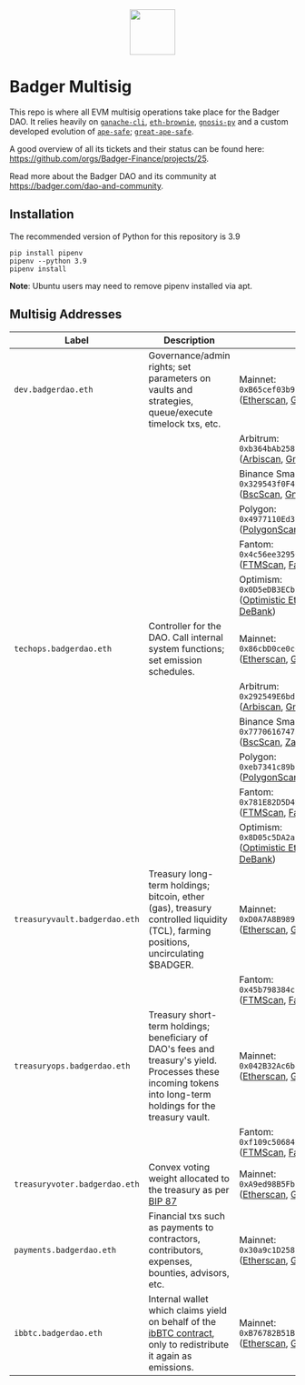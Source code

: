 <div align="center" style="margin-bottom:15px">
  <img height=80 src="https://badger.com/images/badger-logo.svg">
</div>

# Badger Multisig

This repo is where all EVM multisig operations take place for the Badger DAO.
It relies heavily on [`ganache-cli`](https://docs.nethereum.com/en/latest/ethereum-and-clients/ganache-cli/), [`eth-brownie`](https://github.com/eth-brownie/brownie), [`gnosis-py`](https://github.com/gnosis/gnosis-py) and a custom developed evolution of [`ape-safe`](https://github.com/banteg/ape-safe); [`great-ape-safe`](https://github.com/gosuto-ai/great-ape-safe).

A good overview of all its tickets and their status can be found here: https://github.com/orgs/Badger-Finance/projects/25.

Read more about the Badger DAO and its community at https://badger.com/dao-and-community.

## Installation

The recommended version of Python for this repository is 3.9

```
pip install pipenv
pipenv --python 3.9
pipenv install
```

**Note**: Ubuntu users may need to remove pipenv installed via apt.

## Multisig Addresses

| Label | Description | Address (Links) |
|-|-|-|
|`dev.badgerdao.eth`|Governance/admin rights; set parameters on vaults and strategies, queue/execute timelock txs, etc.|Mainnet: `0xB65cef03b9B89f99517643226d76e286ee999e77` ([Etherscan](https://etherscan.io/address/0xB65cef03b9B89f99517643226d76e286ee999e77), [Gnosis Safe](https://gnosis-safe.io/app/eth:0xB65cef03b9B89f99517643226d76e286ee999e77/), [Zapper](https://zapper.fi/account/0xB65cef03b9B89f99517643226d76e286ee999e77), [DeBank](https://debank.com/profile/0xB65cef03b9B89f99517643226d76e286ee999e77))|
|||Arbitrum: `0xb364bAb258ad35dd83c7dd4E8AC78676b7aa1e9F` ([Arbiscan](https://arbiscan.io/address/0xb364bAb258ad35dd83c7dd4E8AC78676b7aa1e9F), [Gnosis Safe](https://gnosis-safe.io/app/arb1:0xb364bAb258ad35dd83c7dd4E8AC78676b7aa1e9F/), [Zapper](https://zapper.fi/account/0xb364bAb258ad35dd83c7dd4E8AC78676b7aa1e9F), [DeBank](https://debank.com/profile/0xb364bAb258ad35dd83c7dd4E8AC78676b7aa1e9F))|
|||Binance Smart Chain: `0x329543f0F4BB134A3f7a826DC32532398B38a3fA` ([BscScan](https://bscscan.com/address/0x329543f0F4BB134A3f7a826DC32532398B38a3fA), [Gnosis Safe](https://gnosis-safe.io/app/bnb:0x329543f0F4BB134A3f7a826DC32532398B38a3fA/), [Zapper](https://zapper.fi/account/0x329543f0F4BB134A3f7a826DC32532398B38a3fA), [DeBank](https://debank.com/profile/0x329543f0F4BB134A3f7a826DC32532398B38a3fA))|
|||Polygon: `0x4977110Ed3CD5eC5598e88c8965951a47dd4e738` ([PolygonScan](https://polygonscan.com/address/0x4977110Ed3CD5eC5598e88c8965951a47dd4e738), [Gnosis Safe](https://gnosis-safe.io/app/matic:0x4977110Ed3CD5eC5598e88c8965951a47dd4e738/), [Zapper](https://zapper.fi/account/0x4977110Ed3CD5eC5598e88c8965951a47dd4e738), [DeBank](https://debank.com/profile/0x4977110Ed3CD5eC5598e88c8965951a47dd4e738))|
|||Fantom: `0x4c56ee3295042f8A5dfC83e770a21c707CB46f5b` ([FTMScan](https://ftmscan.com/address/0x4c56ee3295042f8A5dfC83e770a21c707CB46f5b), [Fantom Safe](https://safe.fantom.network/#/safes/0x4c56ee3295042f8A5dfC83e770a21c707CB46f5b/), [Zapper](https://zapper.fi/account/0x4c56ee3295042f8A5dfC83e770a21c707CB46f5b), [DeBank](https://debank.com/profile/0x4c56ee3295042f8A5dfC83e770a21c707CB46f5b))|
|||Optimism: `0x0D5eDB3ECbB15EF4EaD105c018fEd4e1d173B335` ([Optimistic Etherscan](https://optimistic.etherscan.io/address/0x0D5eDB3ECbB15EF4EaD105c018fEd4e1d173B335), [Gnosis Safe](https://gnosis-safe.io/app/oeth:0x0D5eDB3ECbB15EF4EaD105c018fEd4e1d173B335/), [Zapper](https://zapper.fi/account/0x0D5eDB3ECbB15EF4EaD105c018fEd4e1d173B335), [DeBank](https://debank.com/profile/0x0D5eDB3ECbB15EF4EaD105c018fEd4e1d173B335))|
|`techops.badgerdao.eth`|Controller for the DAO. Call internal system functions; set emission schedules.|Mainnet: `0x86cbD0ce0c087b482782c181dA8d191De18C8275` ([Etherscan](https://etherscan.io/address/0x86cbD0ce0c087b482782c181dA8d191De18C8275), [Gnosis Safe](https://gnosis-safe.io/app/eth:0x86cbD0ce0c087b482782c181dA8d191De18C8275/), [Zapper](https://zapper.fi/account/0x86cbD0ce0c087b482782c181dA8d191De18C8275), [DeBank](https://debank.com/profile/0x86cbD0ce0c087b482782c181dA8d191De18C8275))|
|||Arbitrum: `0x292549E6bd5a41aE4521Bb8679aDA59631B9eD4C` ([Arbiscan](https://arbiscan.io/address/0x292549E6bd5a41aE4521Bb8679aDA59631B9eD4C), [Gnosis Safe](https://gnosis-safe.io/app/arb1:0x292549E6bd5a41aE4521Bb8679aDA59631B9eD4C/), [Zapper](https://zapper.fi/account/0x292549E6bd5a41aE4521Bb8679aDA59631B9eD4C), [DeBank](https://debank.com/profile/0x292549E6bd5a41aE4521Bb8679aDA59631B9eD4C))|
|||Binance Smart Chain: `0x777061674751834993bfBa2269A1F4de5B4a6E7c` ([BscScan](https://bscscan.com/address/0x777061674751834993bfBa2269A1F4de5B4a6E7c), [Zapper](https://zapper.fi/account/0x777061674751834993bfBa2269A1F4de5B4a6E7c), [DeBank](https://debank.com/profile/0x777061674751834993bfBa2269A1F4de5B4a6E7c))|
|||Polygon: `0xeb7341c89ba46CC7945f75Bd5dD7a04f8FA16327` ([PolygonScan](https://polygonscan.com/address/0xeb7341c89ba46CC7945f75Bd5dD7a04f8FA16327), [Gnosis Safe](https://gnosis-safe.io/app/matic:0xeb7341c89ba46CC7945f75Bd5dD7a04f8FA16327/), [Zapper](https://zapper.fi/account/0xeb7341c89ba46CC7945f75Bd5dD7a04f8FA16327), [DeBank](https://debank.com/profile/0xeb7341c89ba46CC7945f75Bd5dD7a04f8FA16327))|
|||Fantom: `0x781E82D5D49042baB750efac91858cB65C6b0582` ([FTMScan](https://ftmscan.com/address/0x781E82D5D49042baB750efac91858cB65C6b0582), [Fantom Safe](https://safe.fantom.network/#/safes/0x781E82D5D49042baB750efac91858cB65C6b0582/), [Zapper](https://zapper.fi/account/0x781E82D5D49042baB750efac91858cB65C6b0582), [DeBank](https://debank.com/profile/0x781E82D5D49042baB750efac91858cB65C6b0582))|
|||Optimism: `0x8D05c5DA2a3Cb4BeB4C5EB500EE9e3Aa71670733` ([Optimistic Etherscan](https://optimistic.etherscan.io/address/0x8D05c5DA2a3Cb4BeB4C5EB500EE9e3Aa71670733), [Gnosis Safe](https://gnosis-safe.io/app/oeth:0x8D05c5DA2a3Cb4BeB4C5EB500EE9e3Aa71670733/), [Zapper](https://zapper.fi/account/0x8D05c5DA2a3Cb4BeB4C5EB500EE9e3Aa71670733), [DeBank](https://debank.com/profile/0x8D05c5DA2a3Cb4BeB4C5EB500EE9e3Aa71670733))|
|`treasuryvault.badgerdao.eth`|Treasury long-term holdings; bitcoin, ether (gas), treasury controlled liquidity (TCL), farming positions, uncirculating $BADGER.|Mainnet: `0xD0A7A8B98957b9CD3cFB9c0425AbE44551158e9e` ([Etherscan](https://etherscan.io/address/0xD0A7A8B98957b9CD3cFB9c0425AbE44551158e9e), [Gnosis Safe](https://gnosis-safe.io/app/eth:0xD0A7A8B98957b9CD3cFB9c0425AbE44551158e9e/), [Zapper](https://zapper.fi/account/0xD0A7A8B98957b9CD3cFB9c0425AbE44551158e9e), [DeBank](https://debank.com/profile/0xD0A7A8B98957b9CD3cFB9c0425AbE44551158e9e))|
|||Fantom: `0x45b798384c236ef0d78311D98AcAEc222f8c6F54` ([FTMScan](https://ftmscan.com/address/0x45b798384c236ef0d78311D98AcAEc222f8c6F54), [Fantom Safe](https://safe.fantom.network/#/safes/0x45b798384c236ef0d78311D98AcAEc222f8c6F54/), [Zapper](https://zapper.fi/account/0x45b798384c236ef0d78311D98AcAEc222f8c6F54), [DeBank](https://debank.com/profile/0x45b798384c236ef0d78311D98AcAEc222f8c6F54))|
|`treasuryops.badgerdao.eth`|Treasury short-term holdings; beneficiary of DAO's fees and treasury's yield. Processes these incoming tokens into long-term holdings for the treasury vault.|Mainnet: `0x042B32Ac6b453485e357938bdC38e0340d4b9276` ([Etherscan](https://etherscan.io/address/0x042B32Ac6b453485e357938bdC38e0340d4b9276), [Gnosis Safe](https://gnosis-safe.io/app/eth:0x042B32Ac6b453485e357938bdC38e0340d4b9276/), [Zapper](https://zapper.fi/account/0x042B32Ac6b453485e357938bdC38e0340d4b9276), [DeBank](https://debank.com/profile/0x042B32Ac6b453485e357938bdC38e0340d4b9276))|
|||Fantom: `0xf109c50684EFa12d4dfBF501eD4858F25A4300B3` ([FTMScan](https://ftmscan.com/address/0xf109c50684EFa12d4dfBF501eD4858F25A4300B3), [Fantom Safe](https://safe.fantom.network/#/safes/0xf109c50684EFa12d4dfBF501eD4858F25A4300B3/), [Zapper](https://zapper.fi/account/0xf109c50684EFa12d4dfBF501eD4858F25A4300B3), [DeBank](https://debank.com/profile/0xf109c50684EFa12d4dfBF501eD4858F25A4300B3))|
|`treasuryvoter.badgerdao.eth`|Convex voting weight allocated to the treasury as per [BIP 87](https://forum.badger.finance/t/bip-87-bvecvx-restructure-voting-strategy-and-emissions-revised-with-community-feedback/5521)|Mainnet: `0xA9ed98B5Fb8428d68664f3C5027c62A10d45826b` ([Etherscan](https://etherscan.io/address/0xA9ed98B5Fb8428d68664f3C5027c62A10d45826b), [Gnosis Safe](https://gnosis-safe.io/app/eth:0xA9ed98B5Fb8428d68664f3C5027c62A10d45826b/), [Zapper](https://zapper.fi/account/0xA9ed98B5Fb8428d68664f3C5027c62A10d45826b), [DeBank](https://debank.com/profile/0xA9ed98B5Fb8428d68664f3C5027c62A10d45826b))|
|`payments.badgerdao.eth`|Financial txs such as payments to contractors, contributors, expenses, bounties, advisors, etc.|Mainnet: `0x30a9c1D258F6c2D23005e6450E72bDD42C541105` ([Etherscan](https://etherscan.io/address/0x30a9c1D258F6c2D23005e6450E72bDD42C541105), [Gnosis Safe](https://gnosis-safe.io/app/eth:0x30a9c1D258F6c2D23005e6450E72bDD42C541105/), [Zapper](https://zapper.fi/account/0x30a9c1D258F6c2D23005e6450E72bDD42C541105), [DeBank](https://debank.com/profile/0x30a9c1D258F6c2D23005e6450E72bDD42C541105))|
|`ibbtc.badgerdao.eth`|Internal wallet which claims yield on behalf of the [ibBTC contract](https://etherscan.io/address/0x41671BA1abcbA387b9b2B752c205e22e916BE6e3), only to redistribute it again as emissions.|Mainnet: `0xB76782B51BFf9C27bA69C77027e20Abd92Bcf3a8` ([Etherscan](https://etherscan.io/address/0xB76782B51BFf9C27bA69C77027e20Abd92Bcf3a8), [Gnosis Safe](https://gnosis-safe.io/app/eth:0xB76782B51BFf9C27bA69C77027e20Abd92Bcf3a8/), [Zapper](https://zapper.fi/account/0xB76782B51BFf9C27bA69C77027e20Abd92Bcf3a8), [DeBank](https://debank.com/profile/0xB76782B51BFf9C27bA69C77027e20Abd92Bcf3a8))|
